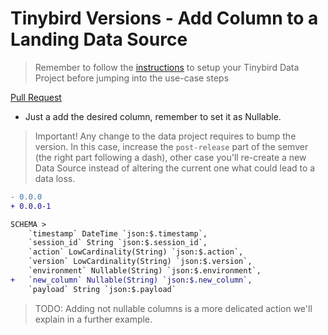 # Tinybird Versions - Add Column to a Landing Data Source

> Remember to follow the [instructions](../README.md) to setup your Tinybird Data Project before jumping into the use-case steps

[Pull Request](https://github.com/tinybirdco/use-case-examples/pull/206/files)

- Just a add the desired column, remember to set it as Nullable.

> Important! Any change to the data project requires to bump the version. In this case, increase the `post-release` part of the semver (the right part following a dash), other case you'll re-create a new Data Source instead of altering the current one what could lead to a data loss.

```diff
- 0.0.0
+ 0.0.0-1
```

```diff
SCHEMA >
    `timestamp` DateTime `json:$.timestamp`,
    `session_id` String `json:$.session_id`,
    `action` LowCardinality(String) `json:$.action`,
    `version` LowCardinality(String) `json:$.version`,
    `environment` Nullable(String) `json:$.environment`,
+   `new_column` Nullable(String) `json:$.new_column`,
    `payload` String `json:$.payload`
```

> TODO: Adding not nullable columns is a more delicated action we'll explain in a further example.